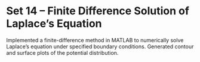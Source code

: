 # Set 14 – Finite Difference Solution of Laplace’s Equation

Implemented a finite-difference method in MATLAB to numerically solve Laplace’s equation under specified boundary conditions. Generated contour and surface plots of the potential distribution.
